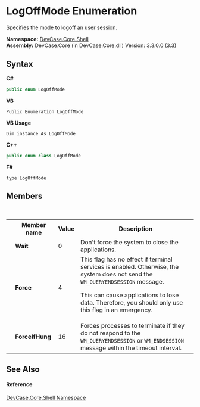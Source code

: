 # LogOffMode Enumeration
 

Specifies the mode to logoff an user session.

**Namespace:**&nbsp;<a href="N_DevCase_Core_Shell">DevCase.Core.Shell</a><br />**Assembly:**&nbsp;DevCase.Core (in DevCase.Core.dll) Version: 3.3.0.0 (3.3)

## Syntax

**C#**<br />
``` C#
public enum LogOffMode
```

**VB**<br />
``` VB
Public Enumeration LogOffMode
```

**VB Usage**<br />
``` VB Usage
Dim instance As LogOffMode
```

**C++**<br />
``` C++
public enum class LogOffMode
```

**F#**<br />
``` F#
type LogOffMode
```


## Members
&nbsp;<table><tr><th></th><th>Member name</th><th>Value</th><th>Description</th></tr><tr><td /><td target="F:DevCase.Core.Shell.LogOffMode.Wait">**Wait**</td><td>0</td><td>Don't force the system to close the applications.</td></tr><tr><td /><td target="F:DevCase.Core.Shell.LogOffMode.Force">**Force**</td><td>4</td><td>This flag has no effect if terminal services is enabled. Otherwise, the system does not send the `WM_QUERYENDSESSION` message. 

 This can cause applications to lose data. Therefore, you should only use this flag in an emergency.</td></tr><tr><td /><td target="F:DevCase.Core.Shell.LogOffMode.ForceIfHung">**ForceIfHung**</td><td>16</td><td>Forces processes to terminate if they do not respond to the `WM_QUERYENDSESSION` or `WM_ENDSESSION` message within the timeout interval.</td></tr></table>

## See Also


#### Reference
<a href="N_DevCase_Core_Shell">DevCase.Core.Shell Namespace</a><br />
